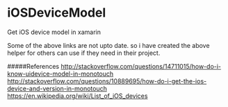 # iOSDeviceModel
Get iOS device model in xamarin

Some of the above links are not upto date.
so i have created the above helper for others can use if they need in their project.

#####References
http://stackoverflow.com/questions/14711015/how-do-i-know-uidevice-model-in-monotouch
http://stackoverflow.com/questions/10889695/how-do-i-get-the-ios-device-and-version-in-monotouch
https://en.wikipedia.org/wiki/List_of_iOS_devices
		
